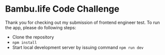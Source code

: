 # Bambu.life Code Challenge
Thank you for checking out my submission of frontend engineer test. To run the app, please do following steps:

 - Clone the repository
 - `npm install`
 - Start local development server by issuing command `npm run dev`
